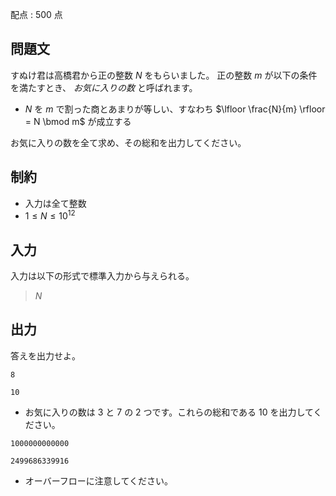 配点 : $500$ 点

## 問題文

すぬけ君は高橋君から正の整数 $N$ をもらいました。
正の整数 $m$ が以下の条件を満たすとき、 *お気に入りの数* と呼ばれます。

- $N$ を $m$ で割った商とあまりが等しい、すなわち $\lfloor \frac{N}{m} \rfloor = N \bmod m$ が成立する

お気に入りの数を全て求め、その総和を出力してください。

## 制約

- 入力は全て整数
- $1 \leq N \leq 10^{12}$

## 入力

入力は以下の形式で標準入力から与えられる。

> $N$

## 出力

答えを出力せよ。

```input1
8
```

```output1
10
```

- お気に入りの数は $3$ と $7$ の $2$ つです。これらの総和である $10$ を出力してください。

```input2
1000000000000
```

```output2
2499686339916
```

- オーバーフローに注意してください。